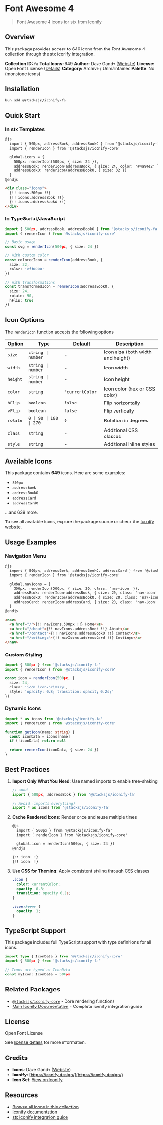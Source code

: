 # Font Awesome 4

> Font Awesome 4 icons for stx from Iconify

## Overview

This package provides access to 649 icons from the Font Awesome 4 collection through the stx iconify integration.

**Collection ID:** `fa`
**Total Icons:** 649
**Author:** Dave Gandy ([Website](https://github.com/FortAwesome/Font-Awesome/tree/fa-4))
**License:** Open Font License ([Details](https://scripts.sil.org/cms/scripts/page.php?site_id=nrsi&id=OFL))
**Category:** Archive / Unmaintained
**Palette:** No (monotone icons)

## Installation

```bash
bun add @stacksjs/iconify-fa
```

## Quick Start

### In stx Templates

```html
@js
  import { 500px, addressBook, addressBookO } from '@stacksjs/iconify-fa'
  import { renderIcon } from '@stacksjs/iconify-core'

  global.icons = {
    500px: renderIcon(500px, { size: 24 }),
    addressBook: renderIcon(addressBook, { size: 24, color: '#4a90e2' }),
    addressBookO: renderIcon(addressBookO, { size: 32 })
  }
@endjs

<div class="icons">
  {!! icons.500px !!}
  {!! icons.addressBook !!}
  {!! icons.addressBookO !!}
</div>
```

### In TypeScript/JavaScript

```typescript
import { 500px, addressBook, addressBookO } from '@stacksjs/iconify-fa'
import { renderIcon } from '@stacksjs/iconify-core'

// Basic usage
const svg = renderIcon(500px, { size: 24 })

// With custom color
const coloredIcon = renderIcon(addressBook, {
  size: 32,
  color: '#ff0000'
})

// With transformations
const transformedIcon = renderIcon(addressBookO, {
  size: 24,
  rotate: 90,
  hFlip: true
})
```

## Icon Options

The `renderIcon` function accepts the following options:

| Option | Type | Default | Description |
|--------|------|---------|-------------|
| `size` | `string \| number` | - | Icon size (both width and height) |
| `width` | `string \| number` | - | Icon width |
| `height` | `string \| number` | - | Icon height |
| `color` | `string` | `'currentColor'` | Icon color (hex or CSS color) |
| `hFlip` | `boolean` | `false` | Flip horizontally |
| `vFlip` | `boolean` | `false` | Flip vertically |
| `rotate` | `0 \| 90 \| 180 \| 270` | `0` | Rotation in degrees |
| `class` | `string` | - | Additional CSS classes |
| `style` | `string` | - | Additional inline styles |

## Available Icons

This package contains **649** icons. Here are some examples:

- `500px`
- `addressBook`
- `addressBookO`
- `addressCard`
- `addressCardO`

...and 639 more.

To see all available icons, explore the package source or check the [Iconify website](https://icon-sets.iconify.design/fa/).

## Usage Examples

### Navigation Menu

```html
@js
  import { 500px, addressBook, addressBookO, addressCard } from '@stacksjs/iconify-fa'
  import { renderIcon } from '@stacksjs/iconify-core'

  global.navIcons = {
    500px: renderIcon(500px, { size: 20, class: 'nav-icon' }),
    addressBook: renderIcon(addressBook, { size: 20, class: 'nav-icon' }),
    addressBookO: renderIcon(addressBookO, { size: 20, class: 'nav-icon' }),
    addressCard: renderIcon(addressCard, { size: 20, class: 'nav-icon' })
  }
@endjs

<nav>
  <a href="/">{!! navIcons.500px !!} Home</a>
  <a href="/about">{!! navIcons.addressBook !!} About</a>
  <a href="/contact">{!! navIcons.addressBookO !!} Contact</a>
  <a href="/settings">{!! navIcons.addressCard !!} Settings</a>
</nav>
```

### Custom Styling

```typescript
import { 500px } from '@stacksjs/iconify-fa'
import { renderIcon } from '@stacksjs/iconify-core'

const icon = renderIcon(500px, {
  size: 24,
  class: 'icon icon-primary',
  style: 'opacity: 0.8; transition: opacity 0.2s;'
})
```

### Dynamic Icons

```typescript
import * as icons from '@stacksjs/iconify-fa'
import { renderIcon } from '@stacksjs/iconify-core'

function getIcon(name: string) {
  const iconData = icons[name]
  if (!iconData) return null

  return renderIcon(iconData, { size: 24 })
}
```

## Best Practices

1. **Import Only What You Need**: Use named imports to enable tree-shaking
   ```typescript
   // Good
   import { 500px, addressBook } from '@stacksjs/iconify-fa'

   // Avoid (imports everything)
   import * as icons from '@stacksjs/iconify-fa'
   ```

2. **Cache Rendered Icons**: Render once and reuse multiple times
   ```html
   @js
     import { 500px } from '@stacksjs/iconify-fa'
     import { renderIcon } from '@stacksjs/iconify-core'

     global.icon = renderIcon(500px, { size: 24 })
   @endjs

   {!! icon !!}
   {!! icon !!}
   ```

3. **Use CSS for Theming**: Apply consistent styling through CSS classes
   ```css
   .icon {
     color: currentColor;
     opacity: 0.8;
     transition: opacity 0.2s;
   }

   .icon:hover {
     opacity: 1;
   }
   ```

## TypeScript Support

This package includes full TypeScript support with type definitions for all icons.

```typescript
import type { IconData } from '@stacksjs/iconify-core'
import { 500px } from '@stacksjs/iconify-fa'

// Icons are typed as IconData
const myIcon: IconData = 500px
```

## Related Packages

- [`@stacksjs/iconify-core`](../iconify-core) - Core rendering functions
- [Main Iconify Documentation](../../docs/iconify.md) - Complete iconify integration guide

## License

Open Font License

See [license details](https://scripts.sil.org/cms/scripts/page.php?site_id=nrsi&id=OFL) for more information.

## Credits

- **Icons**: Dave Gandy ([Website](https://github.com/FortAwesome/Font-Awesome/tree/fa-4))
- **Iconify**: [https://iconify.design/](https://iconify.design/)
- **Icon Set**: [View on Iconify](https://icon-sets.iconify.design/fa/)

## Resources

- [Browse all icons in this collection](https://icon-sets.iconify.design/fa/)
- [Iconify documentation](https://iconify.design/docs/)
- [stx iconify integration guide](../../docs/iconify.md)
